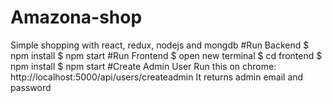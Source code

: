 # Amazona-shop
Simple shopping with react, redux, nodejs and mongdb
#Run Backend
$ npm install
$ npm start
#Run Frontend
$ open new terminal
$ cd frontend
$ npm install
$ npm start
#Create Admin User
Run this on chrome: http://localhost:5000/api/users/createadmin
It returns admin email and password

